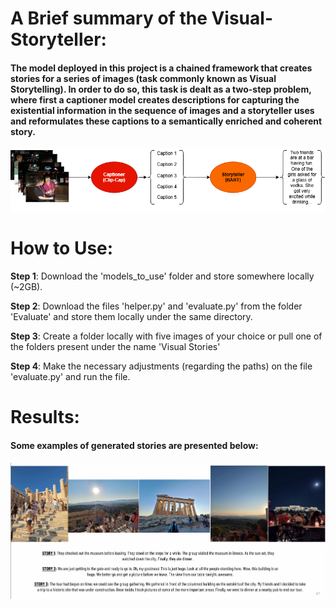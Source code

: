 # A Brief summary of the Visual-Storyteller:

#### The model deployed in this project is a chained framework that creates stories for a series of images (task commonly known as Visual Storytelling). In order to do so, this task is dealt as a two-step problem, where first a captioner model creates descriptions for capturing the existential information in the sequence of images and a storyteller uses and reformulates these captions to a semantically enriched and coherent story.  

![My Image](Model_diagram.png)

# How to Use:

__Step 1__: Download the 'models_to_use' folder and store somewhere locally (~2GB). 

__Step 2__: Download the files 'helper.py' and 'evaluate.py' from the folder 'Evaluate' and store them locally under the same directory. 

__Step 3__: Create a folder locally with five images of your choice or pull one of the folders present under the name 'Visual Stories'

__Step 4__: Make the necessary adjustments (regarding the paths) on the file 'evaluate.py' and run the file. 


# Results: 

#### Some examples of generated stories are presented below: 

![My Image](Story_example.png)

